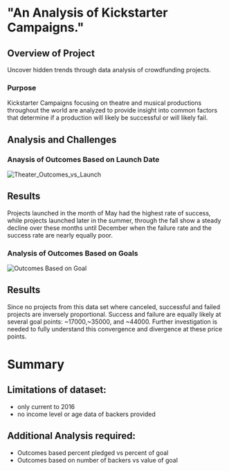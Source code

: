 
# "An Analysis of Kickstarter Campaigns."
## Overview of Project 
Uncover hidden trends through data analysis of crowdfunding projects.
### Purpose
Kickstarter Campaigns focusing on theatre and musical productions throughout the world are analyzed to provide insight into common factors that determine if a production will likely be successful or will likely fail.
## Analysis and Challenges

### Anaysis of Outcomes Based on Launch Date
![Theater_Outcomes_vs_Launch](https://user-images.githubusercontent.com/81878169/116835273-5fbba600-ab87-11eb-92af-09b694425cf3.png)
## Results
Projects launched in the month of May had the highest rate of success, while projects launched later in the summer, through the fall show a steady decline over these months until December when the failure rate and the success rate are nearly equally poor.
### Analysis of Outcomes Based on Goals
![Outcomes Based on Goal](https://user-images.githubusercontent.com/81878169/116912983-8c66d080-ac0e-11eb-98b4-cb531d0acba5.png)
## Results
Since no projects from this data set where canceled, successful and failed projects are inversely proportional. Success and failure are equally likely at several goal points: ~17000,~35000, and ~44000. Further investigation is needed to fully understand this convergence and divergence at these price points.
# Summary
## Limitations of dataset:
- only current to 2016
- no income level or age data of backers provided
## Additional Analysis required:
- Outcomes based percent pledged vs percent of goal
- Outcomes based on number of backers vs value of goal
